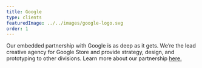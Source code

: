 ```yaml
---
title: Google
type: clients
featuredImage: ../../images/google-logo.svg
order: 1
---
```

Our embedded partnership with Google is as deep as it gets. We’re the lead creative agency for Google Store and provide strategy, design, and prototyping to other divisions. Learn more about our partnership [here.](/)